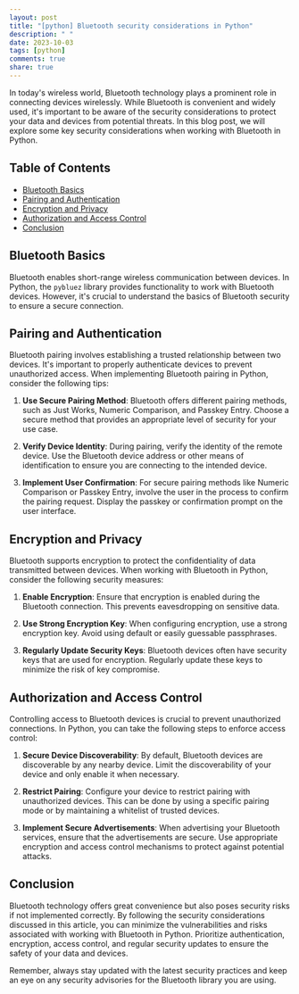 ```yaml
---
layout: post
title: "[python] Bluetooth security considerations in Python"
description: " "
date: 2023-10-03
tags: [python]
comments: true
share: true
---
```


In today's wireless world, Bluetooth technology plays a prominent role in connecting devices wirelessly. While Bluetooth is convenient and widely used, it's important to be aware of the security considerations to protect your data and devices from potential threats. In this blog post, we will explore some key security considerations when working with Bluetooth in Python.

## Table of Contents
- [Bluetooth Basics](#bluetooth-basics)
- [Pairing and Authentication](#pairing-and-authentication)
- [Encryption and Privacy](#encryption-and-privacy)
- [Authorization and Access Control](#authorization-and-access-control)
- [Conclusion](#conclusion)

## Bluetooth Basics

Bluetooth enables short-range wireless communication between devices. In Python, the `pybluez` library provides functionality to work with Bluetooth devices. However, it's crucial to understand the basics of Bluetooth security to ensure a secure connection.

## Pairing and Authentication

Bluetooth pairing involves establishing a trusted relationship between two devices. It's important to properly authenticate devices to prevent unauthorized access. When implementing Bluetooth pairing in Python, consider the following tips:

1. **Use Secure Pairing Method**: Bluetooth offers different pairing methods, such as Just Works, Numeric Comparison, and Passkey Entry. Choose a secure method that provides an appropriate level of security for your use case.

2. **Verify Device Identity**: During pairing, verify the identity of the remote device. Use the Bluetooth device address or other means of identification to ensure you are connecting to the intended device.

3. **Implement User Confirmation**: For secure pairing methods like Numeric Comparison or Passkey Entry, involve the user in the process to confirm the pairing request. Display the passkey or confirmation prompt on the user interface.

## Encryption and Privacy

Bluetooth supports encryption to protect the confidentiality of data transmitted between devices. When working with Bluetooth in Python, consider the following security measures:

1. **Enable Encryption**: Ensure that encryption is enabled during the Bluetooth connection. This prevents eavesdropping on sensitive data.

2. **Use Strong Encryption Key**: When configuring encryption, use a strong encryption key. Avoid using default or easily guessable passphrases.

3. **Regularly Update Security Keys**: Bluetooth devices often have security keys that are used for encryption. Regularly update these keys to minimize the risk of key compromise.

## Authorization and Access Control

Controlling access to Bluetooth devices is crucial to prevent unauthorized connections. In Python, you can take the following steps to enforce access control:

1. **Secure Device Discoverability**: By default, Bluetooth devices are discoverable by any nearby device. Limit the discoverability of your device and only enable it when necessary.

2. **Restrict Pairing**: Configure your device to restrict pairing with unauthorized devices. This can be done by using a specific pairing mode or by maintaining a whitelist of trusted devices.

3. **Implement Secure Advertisements**: When advertising your Bluetooth services, ensure that the advertisements are secure. Use appropriate encryption and access control mechanisms to protect against potential attacks.

## Conclusion

Bluetooth technology offers great convenience but also poses security risks if not implemented correctly. By following the security considerations discussed in this article, you can minimize the vulnerabilities and risks associated with working with Bluetooth in Python. Prioritize authentication, encryption, access control, and regular security updates to ensure the safety of your data and devices.

Remember, always stay updated with the latest security practices and keep an eye on any security advisories for the Bluetooth library you are using.
